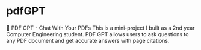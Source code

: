 # pdfGPT
📄 PDF GPT - Chat With Your PDFs This is a mini-project I built as a 2nd year Computer Engineering student. PDF GPT allows users to ask questions to any PDF document and get accurate answers with page citations.  
